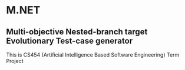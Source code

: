 # M.NET
## Multi-objective Nested-branch target Evolutionary Test-case generator

This is CS454 (Artificial Intelligence Based Software Engineering) Term Project
